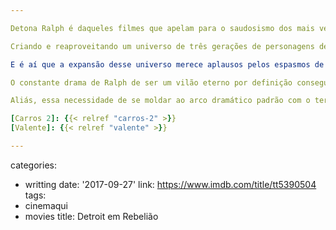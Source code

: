 ```yaml
---

Detona Ralph é daqueles filmes que apelam para o saudosismo dos mais velhos, e do seu choro fácil, mas não deixa de lado a história, aproveitando ao máximo o tema que tanto desperta fascínio hoje em dia para os quarentões e trintões que jogavam aqueles joguinhos de fliperama com um ou dois botões.

Criando e reaproveitando um universo de três gerações de personagens de vídeogames, o filme gira em torno dos jogos de uma velha loja de fliperama, mais especificamente o jogo Conserta Felix Jr, que vem sendo usado por décadas. No seu trigésimo aniversário, no entanto, o vilão do jogo, o Detona Ralph do título, se sente muito mal por finalmente se sentir sempre excluído das glórias que os heróis dos video-games recebem, representado por uma icônica e brilhante medalha. Chorando suas mágoas em um simpatissíssimo grupo de terapia formado por vilões clássicos, Ralph mais tarde percebe que só conseguirá esse respeito tão almejado se conseguir uma medalha, não importando que não fosse do seu jogo original.

E é aí que a expansão desse universo merece aplausos pelos espasmos de criatividade e de certa forma homenagem aos ícones e gêneros que criaram uma juventude inteira viciada em apertar botões e ouvir trilhas sonoras "monocromáticas". Através das tomadas de energia os personagens de todos os jogos instalados na loja conseguem se locomover em uma espécie de estação central através dos diversos programas rodando dentro dos equipamentos. Isso possibilita transições enormes entre diferentes cenários e situações, como jogos de tiro em terceira pessoa e a clássica corrida de automóveis em um universo temático, onde Ralph incidentalmente conhece Vanellope von Schweetz, uma doce menina que possui o mesmo desejo de Ralph: ganhar a corrida de seu jogo e, consequentemente, a possibilidade de entrar na lista de corredores selecionáveis pelos jogadores com fichas na mão.

O constante drama de Ralph de ser um vilão eterno por definição consegue criar os melhores momentos do longa, e encontra o seu ápice em um momento particularmente tenso e brilhante onde a discussão sobre o destino dos personagens de jogo é extrapolada ao nível filosófico e onde infelizmente a produção Disney parece enxergar a necessidade de criar mais um mecanismo de fazer chorar envolvendo uma medalha artesanal e que estraga a natural emotividade do momento.

Aliás, essa necessidade de se moldar ao arco dramático padrão com o terceiro ato representando uma óbvia perda de ritmo prejudica levemente a conclusão do filme. De qualquer forma, Detona Ralph se revela uma ótima notícia dos estúdios que começavam a diminuir seu ímpeto criativo após a fusão com a Pixar, o que acabou gerando produções menores como [Carros 2] e [Valente]. Há ótimos motivos, portanto, para comemorar.

[Carros 2]: {{< relref "carros-2" >}}
[Valente]: {{< relref "valente" >}}

---
```

categories:
- writting
date: '2017-09-27'
link: https://www.imdb.com/title/tt5390504
tags:
- cinemaqui
- movies
title: Detroit em Rebelião
